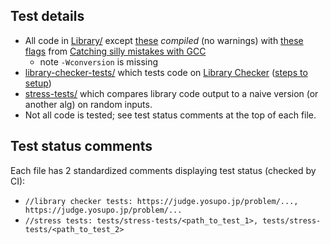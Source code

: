 ## Test details
- All code in [Library/](https://github.com/lrvideckis/Programming-Team-Code/tree/master/Library) except [these](https://github.com/lrvideckis/Programming-Team-Code/blob/master/tests/scripts/skip_headers.txt) *compiled* (no warnings) with [these flags](https://github.com/lrvideckis/Programming-Team-Code/blob/master/tests/scripts/compile_flags.txt) from [Catching silly mistakes with GCC](https://codeforces.com/blog/entry/15547)
  - note `-Wconversion` is missing
- [library-checker-tests/](https://github.com/lrvideckis/Programming-Team-Code/tree/master/tests/library-checker-tests) which tests code on [Library Checker](https://judge.yosupo.jp/) ([steps to setup](https://online-judge-tools.github.io/verification-helper/installer.html))
- [stress-tests/](https://github.com/lrvideckis/Programming-Team-Code/tree/master/tests/stress-tests) which compares library code output to a naive version (or another alg) on random inputs.
-  Not all code is tested; see test status comments at the top of each file.

## Test status comments

Each file has 2 standardized comments displaying test status (checked by CI):
- `//library checker tests: https://judge.yosupo.jp/problem/..., https://judge.yosupo.jp/problem/...`
- `//stress tests: tests/stress-tests/<path_to_test_1>, tests/stress-tests/<path_to_test_2>`
